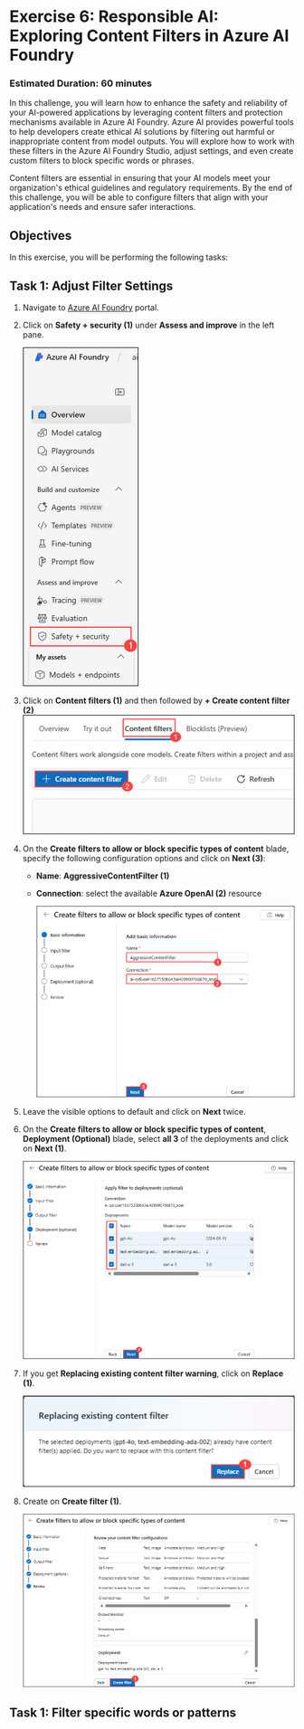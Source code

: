 # **Exercise 6**: Responsible AI: Exploring Content Filters in Azure AI Foundry
### Estimated Duration: 60 minutes

In this challenge, you will learn how to enhance the safety and reliability of your AI-powered applications by leveraging content filters and protection mechanisms available in Azure AI Foundry. Azure AI provides powerful tools to help developers create ethical AI solutions by filtering out harmful or inappropriate content from model outputs. You will explore how to work with these filters in the Azure AI Foundry Studio, adjust settings, and even create custom filters to block specific words or phrases.

Content filters are essential in ensuring that your AI models meet your organization's ethical guidelines and regulatory requirements. By the end of this challenge, you will be able to configure filters that align with your application's needs and ensure safer interactions.


## Objectives
In this exercise, you will be performing the following tasks:


## Task 1: Adjust Filter Settings

1. Navigate to [Azure AI Foundry](https://ai.azure.com/) portal.
1. Click on **Safety + security (1)** under **Assess and improve** in the left pane.

    ![](./media/image_010.png)
1. Click on **Content filters (1)** and then followed by **+ Create content filter (2)**
    ![](./media/image_011.png)
1. On the **Create filters to allow or block specific types of content** blade, specify the following configuration options and click on **Next (3)**:
   - **Name**:  **AggressiveContentFilter (1)**
   - **Connection**: select the available **Azure OpenAI (2)** resource

        ![](./media/image_012.png)
1. Leave the visible options to default and click on **Next** twice.
1. On the **Create filters to allow or block specific types of content**, **Deployment (Optional)** blade, select **all 3** of the deployments and click on **Next (1)**.

    ![](./media/image_013.png)
1. If you get **Replacing existing content filter warning**, click on **Replace (1)**.

    ![](./media/image_014.png)
1. Create on **Create filter (1)**.

    ![](./media/image_015.png)


## Task 1: Filter specific words or patterns